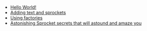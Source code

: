   * [Hello World!](Tutorial1.md)
  * [Adding text and sprockets](Tutorial2.md)
  * [Using factories](Tutorial3.md)
  * [Astonishing Sprocket secrets that will astound and amaze you](Tutorial4.md)